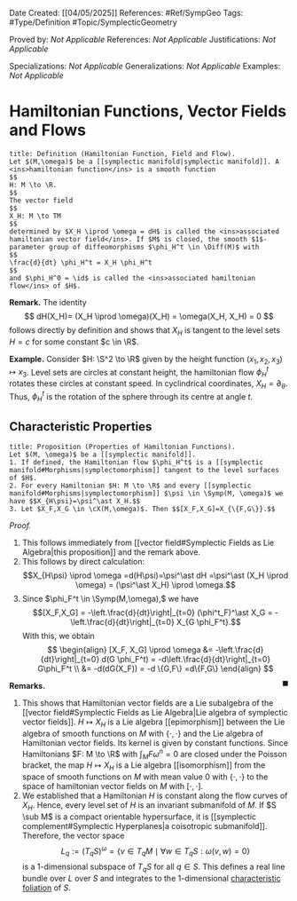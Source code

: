 <div class="topSpace"></div>

Date Created: [[04/05/2025]]
References: #Ref/SympGeo 
Tags: #Type/Definition #Topic/SymplecticGeometry 

Proved by: <i>Not Applicable</i>
References: <i>Not Applicable</i>
Justifications: <i>Not Applicable</i>

Specializations: <i>Not Applicable</i>
Generalizations: <i>Not Applicable</i>
Examples: <i>Not Applicable</i>

# Hamiltonian Functions, Vector Fields and Flows

``` ad-Definition
title: Definition (Hamiltonian Function, Field and Flow).
Let $(M,\omega)$ be a [[symplectic manifold|symplectic manifold]]. A <ins>hamiltonian function</ins> is a smooth function
$$
H: M \to \R.
$$
The vector field
$$
X_H: M \to TM
$$
determined by $X_H \iprod \omega = dH$ is called the <ins>associated hamiltonian vector field</ins>. If $M$ is closed, the smooth $1$-parameter group of diffeomorphisms $\phi_H^t \in \Diff(M)$ with 
$$
\frac{d}{dt} \phi_H^t = X_H \phi_H^t
$$
and $\phi_H^0 = \id$ is called the <ins>associated hamiltonian flow</ins> of $H$.
```
**Remark.**
The identity
$$
dH(X_H)= (X_H \iprod \omega)(X_H) = \omega(X_H, X_H) = 0
$$
follows directly by definition and shows that $X_H$ is tangent to the level sets $H=c$ for some constant $c \in \R$.

**Example.**
Consider $H: \S^2 \to \R$ given by the height function $(x_1,x_2,x_3) \mapsto x_3$. Level sets are circles at constant height, the hamiltonian flow $\phi_H^t$ rotates these circles at constant speed. In cyclindrical coordinates, $X_H=\partial_\theta$. Thus, $\phi_H^t$ is the rotation of the sphere through its centre at angle $t$.  

## Characteristic Properties

``` ad-Proposition
title: Proposition (Properties of Hamiltonian Functions).
Let $(M, \omega)$ be a [[symplectic manifold]].
1. If defined, the Hamiltonian flow $\phi_H^t$ is a [[symplectic manifold#Morphisms|symplectomorphism]] tangent to the level surfaces of $H$.
2. For every Hamiltonian $H: M \to \R$ and every [[symplectic manifold#Morphisms|symplectomorphism]] $\psi \in \Symp(M, \omega)$ we have $$X_{H\psi}=\psi^\ast X_H.$$
3. Let $X_F,X_G \in \cX(M,\omega)$. Then $$[X_F,X_G]=X_{\{F,G\}}.$$
```
*Proof.*
1. This follows immediately from [[vector field#Symplectic Fields as Lie Algebra|this proposition]] and the remark above.
2. This follows by direct calculation: $$X_{H\psi} \iprod \omega =d(H\psi)=\psi^\ast dH =\psi^\ast (X_H \iprod \omega) = (\psi^\ast X_H) \iprod \omega.$$
3. Since $\phi_F^t \in \Symp(M,\omega),$ we have $$[X_F,X_G] = -\left.\frac{d}{dt}\right|_{t=0} (\phi^t_F)^\ast X_G = -\left.\frac{d}{dt}\right|_{t=0} X_{G \phi_F^t}.$$ With this, we obtain
$$
\begin{align}
[X_F, X_G] \iprod \omega &= -\left.\frac{d}{dt}\right|_{t=0} d(G \phi_F^t) = -d\left.\frac{d}{dt}\right|_{t=0} G\phi_F^t  \\
&= -d(dG(X_F)) = -d \{G,F\} =d\{F,G\}
\end{align}
$$
<span style="float:right;">$\blacksquare$</span>

**Remarks.**
1. This shows that Hamiltonian vector fields are a Lie subalgebra of the [[vector field#Symplectic Fields as Lie Algebra|Lie algebra of symplectic vector fields]]. $H \mapsto X_H$ is a Lie algebra [[epimorphism]] between the Lie algebra of smooth functions on $M$ with $\{\cdot, \cdot\}$ and the Lie algebra of Hamiltonian vector fields. Its kernel is given by constant functions. Since Hamiltonians $F: M \to \R$ with $\int_M F \omega^n =0$ are closed under the Poisson bracket, the map $H \mapsto X_H$ is a Lie algebra [[isomorphism]] from the space of smooth functions on $M$ with mean value $0$ with $\{\cdot, \cdot\}$ to the space of hamiltonian vector fields on $M$ with $[\cdot, \cdot]$.
2. We established that a Hamiltonian $H$ is constant along the flow curves of $X_H$. Hence, every level set of $H$ is an invariant submanifold of $M$. If $S \sub M$ is a compact orientable hypersurface, it is [[symplectic complement#Symplectic Hyperplanes|a coisotropic submanifold]]. Therefore, the vector space $$L_q:=(T_qS)^\omega = \{v \in T_qM \mid \forall w \in T_qS: \omega(v,w)=0\}$$ is a $1$-dimensional subspace of $T_qS$ for all $q \in S$. This defines a real line bundle over $L$ over $S$ and integrates to the $1$-dimensional <ins>characteristic foliation</ins> of $S$.
